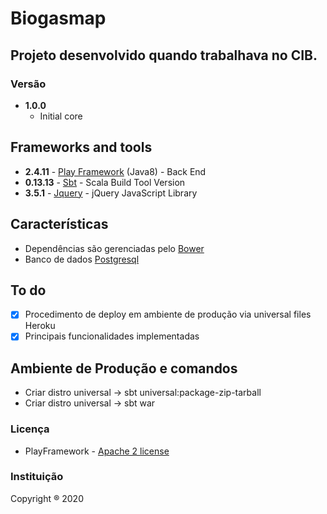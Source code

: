 # Biogasmap

## Projeto desenvolvido quando trabalhava no CIB.

### Versão
* **1.0.0**
  * Initial core
  
## Frameworks and tools
* **2.4.11** - [Play Framework](https://playframework.com/) (Java8) - Back End
* **0.13.13** - [Sbt](http://www.scala-sbt.org/0.13/docs/Basic-Def.html) - Scala Build Tool Version
* **3.5.1** - [Jquery](https://jquery.com/) - jQuery JavaScript Library

## Características
* Dependências são gerenciadas pelo [Bower](https://bower.io/)
* Banco de dados [Postgresql](https://www.postgresql.org/)

## To do
 - [x] Procedimento de deploy em ambiente de produção via universal files Heroku
 - [x] Principais funcionalidades implementadas
 
## Ambiente de Produção e comandos
 - Criar distro universal -> sbt universal:package-zip-tarball
 - Criar distro universal -> sbt war
  
### Licença
* PlayFramework - [Apache 2 license](https://www.apache.org/licenses/LICENSE-2.0.html)

### Instituição
Copyright ® 2020
